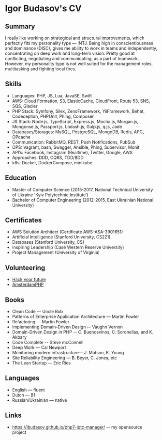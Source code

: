 # Igor Budasov's CV

## Summary	
I really like working on strategical and structural improvements, which perfectly fits my personality type — INTJ. Being high in conscientiousness and dominance (DISC), gives me ability to work in teams and independently, concentrating on deep work and long-term vision. Pretty good at conflicting, negotiating and communicating, as a part of teamwork.
However, my personality type is not well suited for the management roles, multitasking and fighting local fires.

## Skills
- Languages: PHP, JS, Lua, JavaSE, Swift
- AWS: Cloud Formation, S3, ElasticCache, CloudFront, Route 53, SNS, SQS, Glacier
- PHP Stack: Symfony, Silex, ZendFramework, YiiFramework, Behat, Codeception, PHPUnit, Phing, Composer
- JS Stack: Node.js, TypeScript, Express.js, Mocha.js, Morgan.js, Mongoose.js, Passport.js, Lodash.js, Gulp.js, q.js, Jade
- Databases/Storages: MySQL, PostgreSQL, MongoDB, Redis, APC, OPcache
- Communication: RabbitMQ, REST, Push Notifications, PubSub
- OPS: Vagrant, bash, Swagger, Ansible, Phing, Supervisor, Monit
- API’s: Facebook, Instagram (Realtime), Twitter, Google, AWS
- Approaches: DDD, CQRS, TDD/BDD
- k8s: Docker, DockerCompose, minikube

## Education

- Master of Computer Science (2015-2017, National Technical University of Ukraine 'Kyiv Polytechnic Institute’)
- Bachelor of Computer Engineering (2012-2015, East Ukrainian National University)

## Certificates
- AWS Solution Architect (Certificate AWS-ASA-3901651)
- Artificial Intelligence (Stanford University, CS221)
- Databases (Stanford University, CS)
- Inspiring Leadership (Case Western Reserve University)
- Project Management (University of Virginia)

## Volunteering
- [Hack your future](https://www.hackyourfuture.net/) 
- [AmsterdamPHP](https://php.amsterdam/)

## Books
- Clean Code — Uncle Bob
- Patterns of Enterprise Application Architecture — Martin Fowler
- Refactoring — Martin Fowler
- Implementing Domain-Driven Design -- Vaughn Vernon
- Domain-Driven Design in PHP -- C. Buenosvinos, C. Soronellas, and K. Akbary
- Code Complete -- Steve mcConnell
- Deep Work — Cal Newport
- Monitoring modern infrastructure— J. Matson, K. Young
- Site Reliability Engineering — B. Beyer, C. Jones, etc
- The Lean Startup — Eric Ries

## Languages
- English — fluent
- Dutch — B1
- Russian/Ukrainian — native

## Links
- https://ibudasov.github.io/php7-iptc-manager/  -- my opensource project

